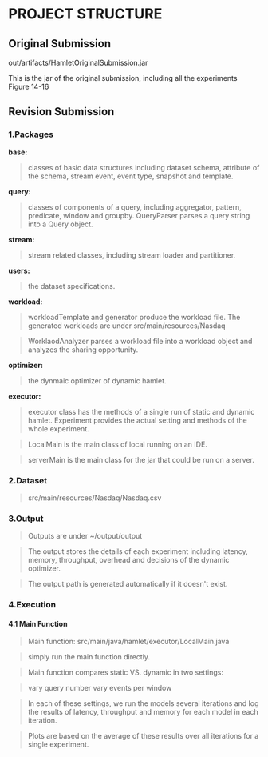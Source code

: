 # PROJECT STRUCTURE


## Original Submission


out/artifacts/HamletOriginalSubmission.jar

This is the jar of the original submission, including all the experiments Figure 14-16


## Revision Submission


### 1.Packages

**base:**

  > classes of basic data structures including dataset schema, attribute of the schema, stream event, event type, snapshot and template.

**query:**

  > classes of components of a query, including aggregator, pattern, predicate, window and groupby. 
  > QueryParser parses a query string into a Query object.

**stream:**

  > stream related classes, including stream loader and partitioner.
    
**users:**

  > the dataset specifications. 

**workload:**

  > workloadTemplate and generator produce the workload file. The generated workloads are under src/main/resources/Nasdaq
    
  > WorklaodAnalyzer parses a workload file into a workload object and analyzes the sharing opportunity.
    
**optimizer:**

  > the dynmaic optimizer of dynamic hamlet.
    
**executor:**

  > executor class has the methods of a single run of static and dynamic hamlet. Experiment provides the actual setting and methods of the whole experiment.
    
  > LocalMain is the main class of local running on an IDE. 
    
  > serverMain is the main class for the jar that could be run on a server.


### 2.Dataset

  > src/main/resources/Nasdaq/Nasdaq.csv


### 3.Output


 > Outputs are under ~/output/output
 
 > The output stores the details of each experiment including latency, memory, throughput, overhead and decisions of the dynamic optimizer.
 
 > The output path is generated automatically if it doesn't exist.


### 4.Execution


#### 4.1 Main Function


 > Main function: src/main/java/hamlet/executor/LocalMain.java<br>
 
 > simply run the main function directly.

 > Main function compares static VS. dynamic in two settings:
 
 > vary query number
 > vary events per window


 > In each of these settings, we run the models several iterations and log the results of latency, throughput and memory for each model in each iteration.
 
 > Plots are based on the average of these results over all iterations for a single experiment.

